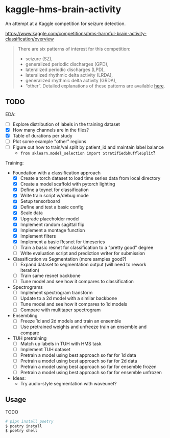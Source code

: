 # kaggle-hms-brain-activity

An attempt at a Kaggle competition for seizure detection.

https://www.kaggle.com/competitions/hms-harmful-brain-activity-classification/overview

> There are six patterns of interest for this competition:
> * seizure (SZ),
> * generalized periodic discharges (GPD),
> * lateralized periodic discharges (LPD),
> * lateralized rhythmic delta activity (LRDA),
> * generalized rhythmic delta activity (GRDA),
> * “other”.
> Detailed explanations of these patterns are available [here](https://www.acns.org/UserFiles/file/ACNSStandardizedCriticalCareEEGTerminology_rev2021.pdf).

## TODO

EDA:
* [ ] Explore distribution of labels in the training dataset
* [x] How many channels are in the files?
* [x] Table of durations per study
* [ ] Plot some example "other" regions
* [ ] Figure out how to train/val split by patient_id and maintain label balance
    * `from sklearn.model_selection import StratifiedShuffleSplit`?

Training:
* Foundation with a classification approach
    * [x] Create a torch dataset to load time series data from local directory
    * [x] Create a model scaffold with pytorch lighting
    * [x] Define a toynet for classification
    * [x] Write train script w/debug mode
    * [x] Setup tensorboard
    * [x] Define and test a basic config
    * [x] Scale data
    * [x] Upgrade placeholder model
    * [x] Implement random sagittal flip
    * [x] Implement a montage function
    * [x] Implement filters
    * [x] Implement a basic Resnet for timeseries
    * [ ] Train a basic resnet for classification to a "pretty good" degree
    * [ ] Write evaluation script and prediction writer for submission
* Classification vs Segmentation (more samples good?)
    * [ ] Expand dataset to segmentation output (will need to rework iteration)
    * [ ] Train same resnet backbone
    * [ ] Tune model and see how it compares to classification
* Spectrograms
    * [ ] Implement spectrogram transform
    * [ ] Update to a 2d model with a similar backbone
    * [ ] Tune model and see how it compares to 1d models
    * [ ] Compare with multitaper spectrogram
* Ensembling
    * [ ] Freeze 1d and 2d models and train an ensemble
    * [ ] Use pretrained weights and unfreeze train an ensemble and compare
* TUH pretraining
    * [ ] Match up labels in TUH with HMS task
    * [ ] Implement TUH dataset
    * [ ] Pretrain a model using best approach so far for 1d data
    * [ ] Pretrain a model using best approach so far for 2d data
    * [ ] Pretrain a model using best approach so far for ensemble frozen
    * [ ] Pretrain a model using best approach so far for ensemble unfrozen

* Ideas:
    * Try audio-style segmentation with waveunet?


## Usage

TODO

```bash
# pipx install poetry
$ poetry install
$ poetry shell
```
